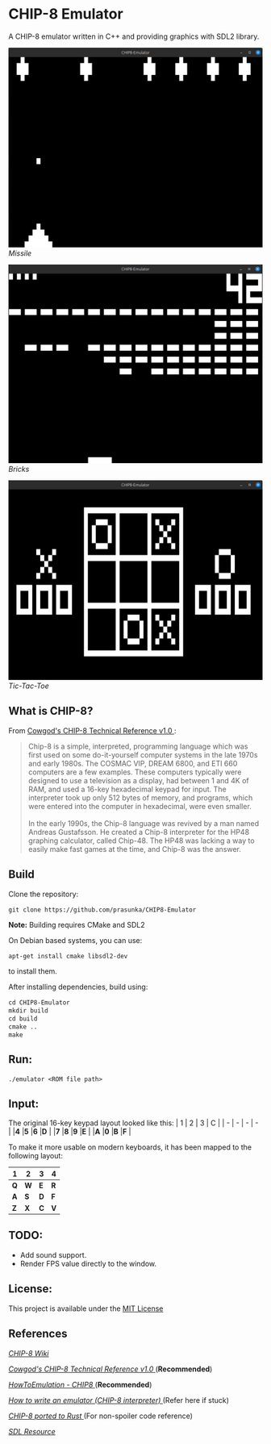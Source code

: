 # CHIP-8 Emulator

A CHIP-8 emulator written in C++ and providing graphics with SDL2 library.

![MISSILE](screenshots/missile.png "MISSILE")
*Missile*

![BRICKS](screenshots/brick.png "BRICKS")
*Bricks*

![TICTAC](screenshots/tictac.png "TICTAC")
*Tic-Tac-Toe*

## What is CHIP-8?
From [Cowgod's CHIP-8 Technical Reference v1.0 ](http://devernay.free.fr/hacks/chip8/C8TECH10.HTM) :
> Chip-8 is a simple, interpreted, programming language which was first used on some do-it-yourself computer systems in the late 1970s and early 1980s. The COSMAC VIP, DREAM 6800, and ETI 660 computers are a few examples. These computers typically were designed to use a television as a display, had between 1 and 4K of RAM, and used a 16-key hexadecimal keypad for input. The interpreter took up only 512 bytes of memory, and programs, which were entered into the computer in hexadecimal, were even smaller.<br/><br/>
>In the early 1990s, the Chip-8 language was revived by a man named Andreas Gustafsson. He created a Chip-8 interpreter for the HP48 graphing calculator, called Chip-48. The HP48 was lacking a way to easily make fast games at the time, and Chip-8 was the answer.

## Build

Clone the repository:
```
git clone https://github.com/prasunka/CHIP8-Emulator
```

**Note:** Building requires CMake and SDL2

On Debian based systems, you can use:
```
apt-get install cmake libsdl2-dev
```
to install them.

After installing dependencies, build using:
```
cd CHIP8-Emulator
mkdir build
cd build
cmake ..
make
```

## Run:
```
./emulator <ROM file path>
```
## Input:

The original 16-key keypad layout looked like this:
| 1     |   2   |   3   |   C   |
|   -   |   -   |   -   |   -   |
|**4**  |**5**  |**6**  |**D**  |
|**7**  |**8**  |**9**  |**E**  |
|**A**  |**0**  |**B**  |**F**  |


To make it more usable on modern keyboards, it has been mapped to the following layout:

| 1     |   2   |   3   |   4   |
|   -   |   -   |   -   |   -   |
|**Q**  |**W**  |**E**  |**R**  |
|**A**  |**S**  |**D**  |**F**  |
|**Z**  |**X**  |**C**  |**V**  |


## TODO:

* Add sound support.
* Render FPS value directly to the window.

## License:
This project is available under the [MIT License](https://github.com/prasunka/CHIP8-Emulator/blob/master/LICENSE)
## References
[*CHIP-8 Wiki*](https://en.wikipedia.org/wiki/CHIP-8)

[*Cowgod's CHIP-8 Technical Reference v1.0* ](http://devernay.free.fr/hacks/chip8/C8TECH10.HTM)(**Recommended**)

[*HowToEmulation - CHIP8* ](http://www.multigesture.net/wp-content/uploads/mirror/goldroad/chip8.shtml)(**Recommended**)

[*How to write an emulator (CHIP-8 interpreter)* ](http://www.multigesture.net/articles/how-to-write-an-emulator-chip-8-interpreter/)(Refer here if stuck)

[*CHIP-8 ported to Rust* ](https://github.com/epistelli/dale8)(For non-spoiler code reference)

[*SDL Resource* ](https://wiki.libsdl.org/)
<!--(https://adamtcroft.com/playing-sound-with-sdl-c/)-->
